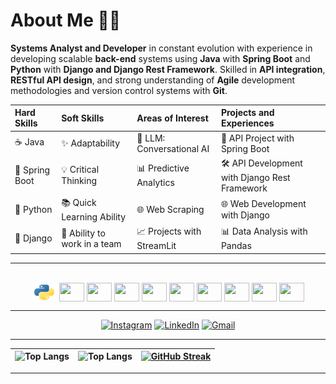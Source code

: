 <div style="text-align: left;">

**About Me** 🐱‍🏍
================

**Systems Analyst and Developer** in constant evolution with experience in developing scalable **back-end** systems using **Java** with **Spring Boot** and **Python** with **Django and Django Rest Framework**. Skilled in **API integration**, **RESTful API design**, and strong understanding of **Agile** development methodologies and version control systems with **Git**.


| **Hard Skills** | **Soft Skills** | **Areas of Interest** | **Projects and Experiences** 
| --- | --- | --- | --- |
| ☕ Java | ✨ Adaptability |  🤖 LLM: Conversational AI |  🚀 API Project with Spring Boot |
| 👾 Spring Boot | 💡 Critical Thinking | 📊 Predictive Analytics |  🛠️ API Development with Django Rest Framework |
| 🐍 Python  | 📚 Quick Learning Ability  | 🌐 Web Scraping |  🌐 Web Development with Django |
| 👾 Django  | 🤝 Ability to work in a team  | 📈 Projects with StreamLit |  📊 Data Analysis with Pandas |

</div>

-------------

<div align="center" style="display: inline_block"><br>
  <img align="center" alt="Rafa-Python" height="30" width="40" src="https://raw.githubusercontent.com/devicons/devicon/master/icons/python/python-original.svg">
  <img align="center" height="30" width="40" src="https://cdn.jsdelivr.net/gh/devicons/devicon/icons/django/django-plain.svg" />
  <img align="center" height="30" width="40" src="https://cdn.jsdelivr.net/gh/devicons/devicon@latest/icons/djangorest/djangorest-original-wordmark.svg" />
  <img align="center" height="30" width="40" src="https://cdn.jsdelivr.net/gh/devicons/devicon/icons/git/git-original.svg" />
  <img align="center" height="30" width="40" src="https://cdn.jsdelivr.net/gh/devicons/devicon/icons/java/java-original.svg" />       
  <img align="center" height="30" width="40" src="https://cdn.jsdelivr.net/gh/devicons/devicon@latest/icons/spring/spring-original.svg" />
  <img align="center" height="30" width="40" src="https://cdn.jsdelivr.net/gh/devicons/devicon@latest/icons/maven/maven-original.svg" />
  <img align="center" height="30" width="40" src="https://cdn.jsdelivr.net/gh/devicons/devicon@latest/icons/swagger/swagger-original.svg" />
  <img align="center" height="30" width="40" src="https://cdn.jsdelivr.net/gh/devicons/devicon@latest/icons/postman/postman-original.svg" />
  <img align="center" height="30" width="40" src="https://cdn.jsdelivr.net/gh/devicons/devicon@latest/icons/insomnia/insomnia-original.svg" />            
          
 </div>

------------

 <div align="center">
 

<a href="https://instagram.com/samir.mamede" target="_blank"><img alt="Instagram"  src="https://img.shields.io/badge/instagram-%2312100E.svg?&style=for-the-badge&logo=instagram&logoColor=pink" /></a> 
   <a href="https://www.linkedin.com/in/samir-mamede" target="_blank"><img alt="LinkedIn" src="https://img.shields.io/badge/linkedin-%2312100E.svg?&style=for-the-badge&logo=linkedin&logoColor=blue" /></a> 
   <a href="mailto:anuarsamir@gmail.com" target="_blank"><img alt="Gmail" src="https://img.shields.io/badge/Gmail-%2312100E.svg?&style=for-the-badge&logo=gmail&logoColor=White" /></a>
   
</div>

------------

| ![Top Langs](https://github-readme-stats-git-masterrstaa-rickstaa.vercel.app/api/top-langs/?username=SamirMamede&layout=compact&bg_color=000&border_color=30A3DC&title_color=E94D5F&text_color=FFF) |  ![Top Langs](https://github-readme-stats-git-masterrstaa-rickstaa.vercel.app/api/top-langs/?username=SamirMamede&bg_color=000&border_color=30A3DC&title_color=E94D5F&text_color=FFF) | [![GitHub Streak](https://streak-stats.demolab.com/?user=SamirMamede&theme=bear&background=000&border=30A3DC&dates=FFF)](https://git.io/streak-stats) |
|---|---|---|

------------
